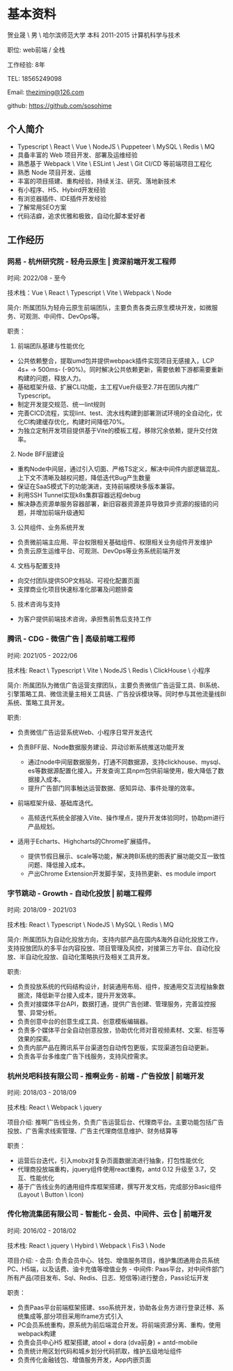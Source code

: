 # 基本资料

贺业晟 \ 男 \ 哈尔滨师范大学 本科 2011-2015 计算机科学与技术

职位: web前端 / 全栈

工作经验: 8年

TEL: 18565249098

Email: <theziming@126.com>

github: <https://github.com/sosohime>

## 个人简介

- Typescript \ React \ Vue \ NodeJS \ Puppeteer \ MySQL \ Redis \ MQ
- 具备丰富的 Web 项目开发、部署及运维经验
- 熟悉基于 Webpack \ Vite \ ESLint \ Jest \ Git CI/CD 等前端项目工程化
- 熟悉 Node 项目开发、运维
- 丰富的项目搭建、重构经验，持续关注、研究、落地新技术
- 有小程序、H5、Hybird开发经验
- 有浏览器插件、IDE插件开发经验
- 了解常用SEO方案
- 代码洁癖，追求优雅和极致，自动化脚本爱好者

## 工作经历

### 网易 - 杭州研究院 - 轻舟云原生 | 资深前端开发工程师

时间: 2022/08 - 至今

技术栈：Vue \ React \ Typescript \ Vite \ Webpack \ Node

简介: 所属团队为轻舟云原生前端团队，主要负责各类云原生模块开发，如微服务、可观测、中间件、DevOps等。

职责：

1. 前端团队基建与性能优化

- 公共依赖整合，提取umd包并提供webpack插件实现项目无感接入，LCP 4s+ -> 500ms- (-90%)。同时解决公共依赖更新，需要依赖下游都需要重新构建的问题，释放人力。
- 基础框架升级、扩展CLI功能，主工程Vue升级至2.7并在团队内推广Typescript。
- 制定开发提交规范、统一lint规则
- 完善CICD流程，实现lint、test、流水线构建到部署测试环境的全自动化，优化CI构建缓存优化，构建时间降低70%。
- 为独立定制开发项目提供基于Vite的模板工程，移除冗余依赖，提升交付效率。

2. Node BFF层建设

- 重构Node中间层，通过引入切面、严格TS定义，解决中间件内部逻辑混乱、上下文不清晰及越权问题，降低迭代Bug产生数量
- 保证在SaaS模式下的功能演进，支持前端模块多版本兼容。
- 利用SSH Tunnel实现k8s集群容器远程debug
- 解决静态资源单服务容器部署，新旧容器资源差异导致异步资源的报错的问题，并增加前端升级通知

3. 公共组件、业务系统开发

- 负责微前端主应用、平台权限相关基础组件、权限相关业务组件开发维护
- 负责云原生运维平台、可观测、DevOps等业务系统前端开发

4. 文档与配置支持

- 向交付团队提供SOP文档站、可视化配置页面
- 支撑商业化项目快速标准化部署及问题排查

5. 技术咨询与支持

- 为客户提供前端技术咨询，承担售前售后支持工作

### 腾讯 - CDG - 微信广告 | 高级前端工程师

时间: 2021/05 - 2022/06

技术栈: React \ Typescript \ Vite \ NodeJS \ Redis \ ClickHouse \ 小程序

简介: 所属团队为微信广告运营支撑团队，主要负责微信广告运营工具、BI系统、引擎策略工具、微信流量主相关工具链、广告投诉模块等。同时参与其他流量线BI系统、策略工具开发。

职责:

- 负责微信广告运营系统Web、小程序日常开发迭代

- 负责BFF层、Node数据服务建设、异动诊断系统推送功能开发
  - 通过node中间层数据服务，打通不同数据源，支持clickhouse、mysql、es等数据源配置化接入。开发查询工具npm包供前端使用，极大降低了数据接入成本。
  - 提升广告部门同事触达运营数据、感知异动、事件处理的效率。

- 前端框架升级、基础库迭代。
  - 高频迭代系统全部接入Vite、操作埋点，提升开发体验同时，协助pm进行产品规划。

- 适用于Echarts、Highcharts的Chrome扩展插件。
  - 提供节假日展示、scale等功能，解决跨BI系统的图表扩展功能交互一致性问题、降低接入成本。
  - 产出Chrome Extension开发脚手架，支持热更新、es module import

### 字节跳动 - Growth - 自动化投放 | 前端工程师

时间: 2018/09 - 2021/03

技术栈: React \ Typescript \ NodeJS \ MySQL \ Redis \ MQ

简介: 所属团队为自动化投放方向，支持内部产品在国内&海外自动化投放工作，支持投放团队的多平台内容投放、项目管理及风控，对接第三方平台、自动化投放、半自动化投放、自动化策略执行及相关工具开发。

职责:

- 负责投放系统的代码结构设计，封装通用布局、组件，按通用交互流程抽象数据流，降低新平台接入成本，提升开发效率。
- 负责对接媒体平台API，数据打通，提供广告创建、管理服务，完善监控报警、异常分析。
- 负责创意中台的创意生成工具、创意模板编辑器。
- 负责多个媒体平台全自动创意投放，协助优化师对音视频素材、文案、标签等效果的探索。
- 负责内部产品在腾讯系平台渠道包自动传包更版，实现渠道包自动更新。
- 负责各平台多维度广告下线服务，支持风控需求。

### 杭州兑吧科技有限公司 - 推啊业务 - 前端 - 广告投放 | 前端开发

时间: 2018/03 - 2018/09

技术栈: React \ Webpack \ jquery

项目介绍: 推啊广告线业务，负责广告运营后台、代理商平台。主要功能包括广告投放、广告需求线索管理、广告主代理商信息维护、财务结算等

职责：

- 运营后台迭代，引入mobx对复杂页面数据流进行抽象，打包性能优化
- 代理商投放端重构，jquery组件使用react重构，antd 0.12 升级至 3.7，交互、性能优化
- 基于广告线业务的通用组件库框架搭建，撰写开发文档，完成部分Basic组件 (Layout \ Button \ Icon)

### 传化物流集团有限公司 - 智能化 - 会员、中间件、云仓 | 前端开发

时间: 2016/02 - 2018/02

技术栈: React \ jquery \ Hybird \ Webpack \ Fis3 \ Node

项目介绍:
    - 会员: 负责会员中心、钱包、增值服务项目，维护集团通用会员系统PC、H5端，以及话费、油卡充值等增值业务
    - 中间件: Paas平台，对中间件部门所有产品(项目发布、Sql、Redis、日志、短信等)进行整合，Pass论坛开发

职责：

- 负责Paas平台前端框架搭建、sso系统开发，协助各业务方进行登录迁移、系统集成等,部分项目采用Iframe方式引入
- PC会员系统重构，原系统为前后端混合开发。将前端资源分离、重构，使用webpack构建
- 负责会员中心H5 框架搭建, atool + dora (dva前身) + antd-mobile
- 负责统计用区划代码和城乡划分代码抓取，维护五级地址组件
- 负责传化金融钱包、增值服务开发，App内嵌页面
